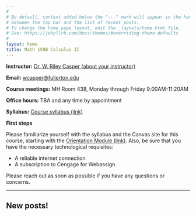 ```yaml
---
#
# By default, content added below the "---" mark will appear in the home page
# between the top bar and the list of recent posts.
# To change the home page layout, edit the _layouts/home.html file.
# See: https://jekyllrb.com/docs/themes/#overriding-theme-defaults
#
layout: home
title: Math 150B Calculus II 
---
```



**Instructor:** <a target="_parent" href="instructor">Dr. W. Riley Casper (about your instructor)</a>

**Email:** wcasper@fullerton.edu

**Course meetings:** MH Room 438, Monday through Friday 9:00AM-11:20AM

**Office hours:** TBA and any time by appointment

**Syllabus:** <a target="_parent" href="extras/syllabus.html">Course syllabus (link)</a>

**First steps**

Please familiarize yourself with the syllabus and the Canvas site for this course, starting with the <a target="_parent" href="https://csufullerton.instructure.com/courses/3359263/modules/8319284?wrap=1">Orientation Module (link)</a>.  Also, be sure that you have the necessary technological requisites:
* A reliable internet connection
* A subscription to Cengage for Webassign

Please reach out as soon as possible if you have any questions or concerns.

***

## New posts!

